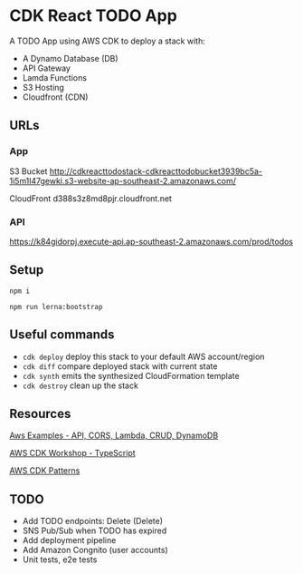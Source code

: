 # CDK React TODO App

A TODO App using AWS CDK to deploy a stack with:
- A Dynamo Database (DB)
- API Gateway
- Lamda Functions
- S3 Hosting
- Cloudfront (CDN)

## URLs

### App

S3 Bucket
http://cdkreacttodostack-cdkreacttodobucket3939bc5a-1i5m1l47gewki.s3-website-ap-southeast-2.amazonaws.com/

CloudFront
d388s3z8md8pjr.cloudfront.net

### API

https://k84gidorpj.execute-api.ap-southeast-2.amazonaws.com/prod/todos

## Setup

`npm i`

`npm run lerna:bootstrap`

## Useful commands

 * `cdk deploy`      deploy this stack to your default AWS account/region
 * `cdk diff`        compare deployed stack with current state
 * `cdk synth`       emits the synthesized CloudFormation template
 * `cdk destroy`     clean up the stack

## Resources

[Aws Examples - API, CORS, Lambda, CRUD, DynamoDB](https://github.com/aws-samples/aws-cdk-examples/tree/master/typescript/api-cors-lambda-crud-dynamodb)

[AWS CDK Workshop - TypeScript](https://cdkworkshop.com/20-typescript.html)

[AWS CDK Patterns](https://github.com/cdk-patterns/serverless)

## TODO

- Add TODO endpoints: Delete (Delete)
- SNS Pub/Sub when TODO has expired
- Add deployment pipeline
- Add Amazon Congnito (user accounts)
- Unit tests, e2e tests
